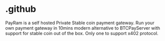 # .github
PayRam is a self hosted Private Stable coin payment gateway. Run your own payment gateway in 10mins modern alternative to BTCPayServer with support for stable coin out of the box. Only one to support x402 protocol.
